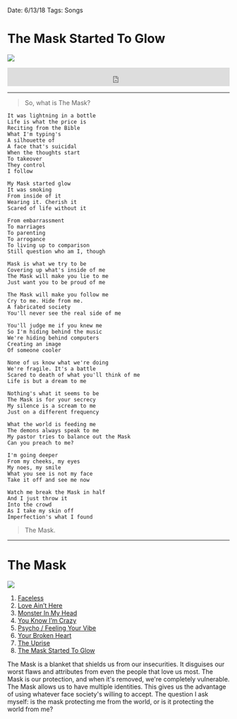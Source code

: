 Date: 6/13/18
Tags: Songs

# The Mask Started To Glow

![](https://f4.bcbits.com/img/a3587851187_10.jpg)

<iframe style="border: 0; width: 100%; height: 42px;" src="https://bandcamp.com/EmbeddedPlayer/album=639898814/size=small/bgcol=333333/linkcol=4ec5ec/artwork=none/track=726144273/transparent=true/" seamless><a href="http://nashp.bandcamp.com/album/the-mask">The Mask by nashp</a></iframe>

---- 

> So, what is The Mask?

	It was lightning in a bottle
	Life is what the price is
	Reciting from the Bible
	What I'm typing's
	A silhouette of 
	A face that's suicidal
	When the thoughts start
	To takeover
	They control
	I follow
	
	My Mask started glow
	It was smoking
	From inside of it
	Wearing it. Cherish it
	Scared of life without it
	
	From embarrassment
	To marriages
	To parenting
	To arrogance
	To living up to comparison
	Still question who am I, though
	
	Mask is what we try to be
	Covering up what's inside of me
	The Mask will make you lie to me
	Just want you to be proud of me
	
	The Mask will make you follow me
	Cry to me. Hide from me.
	A fabricated society
	You'll never see the real side of me
	
	You'll judge me if you knew me
	So I'm hiding behind the music
	We're hiding behind computers
	Creating an image
	Of someone cooler
	
	None of us know what we're doing
	We're fragile. It's a battle
	Scared to death of what you'll think of me
	Life is but a dream to me
	
	Nothing's what it seems to be
	The Mask is for your secrecy
	My silence is a scream to me
	Just on a different frequency
	
	What the world is feeding me
	The demons always speak to me
	My pastor tries to balance out the Mask
	Can you preach to me?
	
	I'm going deeper
	From my cheeks, my eyes
	My noes, my smile
	What you see is not my face
	Take it off and see me now
	
	Watch me break the Mask in half
	And I just throw it
	Into the crowd
	As I take my skin off
	Imperfection's what I found

> The Mask.

---- 

# The Mask

![](https://f4.bcbits.com/img/a3587851187_10.jpg)

1. [Faceless](https://nashp.com/faceless)
2. [Love Ain’t Here](https://nashp.com/love-aint-here-2)
3. [Monster In My Head](https://nashp.com/monster-in-my-head)
4. [You Know I’m Crazy](https://nashp.com/you-know-im-crazy)
5. [Psycho / Feeling Your Vibe](https://nashp.com/psycho)
6. [Your Broken Heart](https://nashp.com/your-broken-heart)
7. [The Uprise](https://nashp.com/the-uprise)
8. [The Mask Started To Glow](https://nashp.com/the-mask-started-to-glow)

The Mask is a blanket that shields us from our insecurities. It disguises our worst flaws and attributes from even the people that love us most. The Mask is our protection, and when it's removed, we're completely vulnerable. The Mask allows us to have multiple identities. This gives us the advantage of using whatever face society's willing to accept. The question I ask myself: is the  mask protecting me from the world, or is it protecting the world from me?
